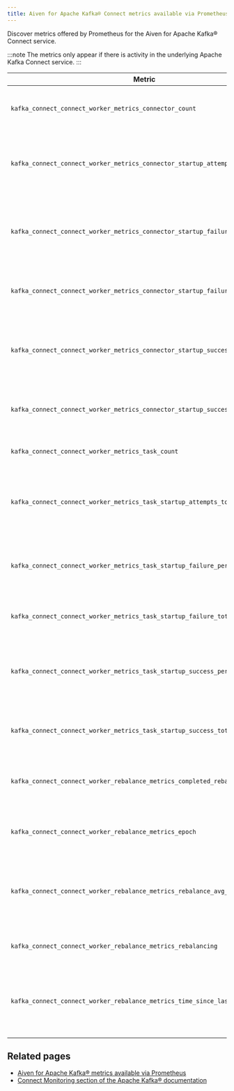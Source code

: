 ```yaml
---
title: Aiven for Apache Kafka® Connect metrics available via Prometheus
---
```


Discover metrics offered by Prometheus for the Aiven for Apache Kafka® Connect service.

:::note
The metrics only appear if there is activity in the underlying
Apache Kafka Connect service.
:::

| Metric                                                                         | Description                                                            |
|--------------------------------------------------------------------------------|------------------------------------------------------------------------|
| `kafka_connect_connect_worker_metrics_connector_count`                         | The number of connectors run in this worker                            |
| `kafka_connect_connect_worker_metrics_connector_startup_attempts_total`        | The total number of connector startups that this worker has attempted  |
| `kafka_connect_connect_worker_metrics_connector_startup_failure_percentage`    | The average percentage of this worker's connector starts that failed  |
| `kafka_connect_connect_worker_metrics_connector_startup_failure_total`         | The total number of connector starts that failed                       |
| `kafka_connect_connect_worker_metrics_connector_startup_success_percentage`    | The average percentage of this worker's connector starts that succeeded |
| `kafka_connect_connect_worker_metrics_connector_startup_success_total`         | The total number of connector starts that succeeded              |
| `kafka_connect_connect_worker_metrics_task_count`                              | The number of tasks run in this worker                           |
| `kafka_connect_connect_worker_metrics_task_startup_attempts_total`             | The total number of task startups that this worker has attempted |
| `kafka_connect_connect_worker_metrics_task_startup_failure_percentage`         | The average percentage of this worker's task starts that failed  |
| `kafka_connect_connect_worker_metrics_task_startup_failure_total`              | The total number of task starts that failed                      |
| `kafka_connect_connect_worker_metrics_task_startup_success_percentage`         | The average percentage of this worker's task starts that succeeded |
| `kafka_connect_connect_worker_metrics_task_startup_success_total`              | The total number of task starts that succeeded                   |
| `kafka_connect_connect_worker_rebalance_metrics_completed_rebalances_total`    | The total number of rebalances completed by this worker          |
| `kafka_connect_connect_worker_rebalance_metrics_epoch`                         | The epoch or generation number of this worker                    |
| `kafka_connect_connect_worker_rebalance_metrics_rebalance_avg_time_ms`         | The average time in milliseconds spent by this worker to rebalance |
| `kafka_connect_connect_worker_rebalance_metrics_rebalancing`                   | Whether this worker is currently rebalancing                     |
| `kafka_connect_connect_worker_rebalance_metrics_time_since_last_rebalance_ms`  | The time in milliseconds since this worker completed the most recent rebalance |

## Related pages

- [Aiven for Apache Kafka® metrics available via Prometheus](/docs/products/kafka/reference/kafka-metrics-prometheus)
- [Connect Monitoring section of the Apache Kafka® documentation](https://kafka.apache.org/documentation/#connect_monitoring)
